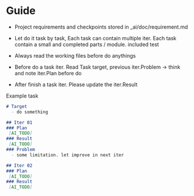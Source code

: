 # Guide

- Project requirements and checkpoints stored in _ai/doc/requirement.md 
- Let do it task by task, Each task can contain multiple iter. Each task contain a small and completed parts / module. included test 
- Always read the working files before do anythings

- Before do a task iter. Read Task target, previous iter.Problem -> think and note iter.Plan before do
- After finish a task iter. Please update the iter.Result

Example task 
```md
# Target 
  - do something

## Iter 01 
### Plan 
 [AI_TODO]
### Result
 [AI_TODO]
### Problem
  - some limitation. let improve in next iter

## Iter 02
### Plan 
 [AI_TODO]
### Result
 [AI_TODO]

```